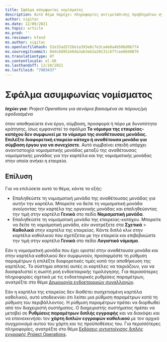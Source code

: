 ```yaml
---
title: Σφάλμα ασυμφωνίας νομίσματος
description: Αυτό θέμα παρέχει πληροφορίες αντιμετώπισης προβλημάτων σχετικά με ένα σφάλμα αναντιστοιχίας νομισματικής μονάδας που προκύπτει κατά την αποθήκευση συγκεκριμένων τύπων καρτέλας.
author: sigitac
ms.date: 12/09/2021
ms.topic: article
ms.prod: ''
ms.reviewer: kfend
ms.author: sigitac
ms.openlocfilehash: 52e33ad3728e1a393e8c7e3ca4e0a4b506d0b774
ms.sourcegitcommit: 04dc8d952e6da3ab3eb2a20131c6f7cee6040876
ms.translationtype: HT
ms.contentlocale: el-GR
ms.lasthandoff: 12/10/2021
ms.locfileid: "7903437"
---
```

# <a name="currency-mismatch-error"></a>Σφάλμα ασυμφωνίας νομίσματος 

_**Ισχύει για:** Project Operations για σενάρια βασισμένα σε πόρους/μη εφοδιασμένα_

όταν αποθηκεύετε ένα έργο, σύμβαση, προσφορά ή πόρο με δυνατότητα κράτησης, ίσως εμφανιστεί το σφάλμα **Το νόμισμα της εταιρείας-κατόχου δεν συμφωνεί με το νόμισμα της αναθέτουσας μονάδας. Επιλέξτε διαφορετική εταιρεία-κάτοχο ή αναθέτουσα μονάδα για σύμβαση έργου για να συνεχίσετε**. Αυτό συμβαίνει επειδή υπάρχει αναντιστοιχία νομισματικής μονάδας μεταξύ της αναθέτουσας νομισματικής μονάδας για την καρτέλα και της νομισματικής μονάδας στην οποία ανήκει η εταιρεία.


## <a name="resolution"></a>Επίλυση

Για να επιλύσετε αυτό το θέμα, κάντε τα εξής:
- Επαληθεύστε τη νομισματική μονάδα της αναθέτουσας μονάδας για αυτήν την καρτέλα. Μπορείτε να δείτε τη νομισματική μονάδα ανοίγοντας την καρτέλα της οργανικής μονάδας και επαληθεύοντας την τιμή στην καρτέλα **Γενικά** στο πεδίο **Νομισματική μονάδα**.
- Επαληθεύστε τη νομισματική μονάδα της εταιρείας-κατόχου. Μπορείτε να δείτε τη νομισματική μονάδα, εάν ανατρέξετε στα **Σχετικά** > **Καθολικά** στην καρτέλα της εταιρείας. Κάντε διπλό κλικ στην καρτέλα καθολικού που σχετίζεται με την εταιρεία και επιβεβαιώστε την τιμή στην καρτέλα  **Γενικά** στο πεδίο **Λογιστικό νόμισμα**.

Εάν η νομισματική μονάδα που έχει οριστεί στην αναθέτουσα μονάδα και στην καρτέλα καθολικού δεν συμφωνούν, προσαρμόστε τη ρύθμιση παραμέτρων ή επιλέξτε διαφορετικές τιμές κατά την αποθήκευση της καρτέλας. Το σύστημα απαιτεί αυτές οι καρτέλες να ταιριάζουν, για να διασφαλιστεί η σωστή ροή ενδοεταιρικής τιμολόγησης. Για περισσότερες πληροφορίες σχετικά με τις ενδοεταιρικές ρυθμίσεις παραμέτρων, ανατρέξτε στο θέμα [Δημιουργία ενδοεταιρικών συναλλαγών](../../project-accounting/create-intercompany-transactions.md).

Εάν η καρτέλα της εταιρείας δεν διαθέτει συσχετισμένη καρτέλα καθολικού, αυτό υποδεικνύει ότι λείπει μια ρύθμιση παραμέτρων κατά τη ρύθμιση του περιβάλλοντος. Η ρύθμιση παραμέτρων πρέπει να διορθωθεί από τον διαχειριστή συστήματος. Ο διαχειριστής συστήματος πρέπει να μεταβεί σε **Ρυθμίσεις παραμέτρων διπλής εγγραφής** και να διακόψει και να επανεκκινήσει τον **χάρτη διπλών εγγραφών καθολικού** με τον αρχικό συγχρονισμό αυτού του χάρτη και τις προϋποθέσεις του. Για περισσότερες πληροφορίες, ανατρέξτε στο θέμα [Εκδόσεις αντιστοίχισης διπλής εγγραφής Project Operations](../../environment/resource-dual-write-maps.md).
